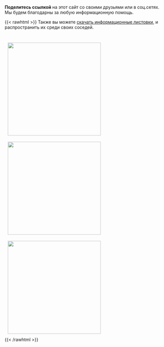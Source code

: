 
**Поделитесь ссылкой** на этот сайт со своими друзьями или в соц.сетях. Мы будем благодарны за любую информационную помощь.

{{< rawhtml >}}
Также вы можете <a href="#flyer" class="link">скачать информационные листовки</a>, и распространить их среди своих соседей.
<br /><br />
<div id="flyer">
    <a href="/Листовка1.pdf"><img style="margin:10px;" width=300px src="/Листовка1.png" /></a>
    <a href="/Листовка2.pdf"><img style="margin:10px;" width=300px src="/Листовка2.png" /></a>
    <a href="/Листовка3.pdf"><img style="margin:10px;" width=300px src="/Листовка3.png" /></a>
</div>
{{< /rawhtml >}}
